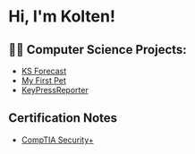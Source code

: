 <h1>Hi, I'm Kolten! </h1>

<h2>👨‍💻 Computer Science Projects:</h2>

  - [KS Forecast](https://github.com/kspencer19/KS_Forecast)
  - [My First Pet](https://github.com/kspencer19/MyFirstPet)
  - [KeyPressReporter](https://github.com/kspencer19/KeypressReporter)


<h2>Certification Notes</h2>

- [CompTIA Security+](https://github.com/kspencer19/CompTIA-Security-)


<!--
**joshmadakor1/joshmadakor1** is a ✨ _special_ ✨ repository because its `README.md` (this file) appears on your GitHub profile.

Here are some ideas to get you started:

- 🔭 I’m currently working on ...
- 🌱 I’m currently learning ...
- 👯 I’m looking to collaborate on ...
- 🤔 I’m looking for help with ...
- 💬 Ask me about ...
- 📫 How to reach me: ...
- 😄 Pronouns: ...
- ⚡ Fun fact: ...
-->
